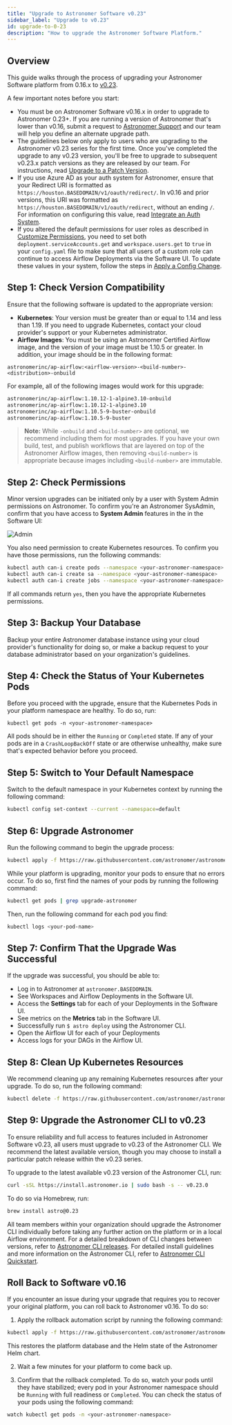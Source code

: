 ```yaml
---
title: "Upgrade to Astronomer Software v0.23"
sidebar_label: "Upgrade to v0.23"
id: upgrade-to-0-23
description: "How to upgrade the Astronomer Software Platform."
---
```


## Overview

This guide walks through the process of upgrading your Astronomer Software platform from 0.16.x to [v0.23](release-notes.md).

A few important notes before you start:

- You must be on Astronomer Software v0.16.x in order to upgrade to Astronomer 0.23+. If you are running a version of Astronomer that's lower than v0.16, submit a request to [Astronomer Support](https://support.astronomer.io) and our team will help you define an alternate upgrade path.
- The guidelines below only apply to users who are upgrading to the Astronomer v0.23 series for the first time. Once you've completed the upgrade to any v0.23 version, you'll be free to upgrade to subsequent v0.23.x patch versions as they are released by our team. For instructions, read [Upgrade to a Patch Version](upgrade-astronomer-patch.md).
- If you use Azure AD as your auth system for Astronomer, ensure that your Redirect URI is formatted as `https://houston.BASEDOMAIN/v1/oauth/redirect/`. In v0.16 and prior versions, this URI was formatted as `https://houston.BASEDOMAIN/v1/oauth/redirect`, without an ending `/`. For information on configuring this value, read [Integrate an Auth System](integrate-auth-system.md#azure-ad).
- If you altered the default permissions for user roles as described in [Customize Permissions](manage-platform-users.md#customize-permissions), you need to set both `deployment.serviceAccounts.get` and `workspace.users.get` to `true` in your `config.yaml` file to make sure that all users of a custom role can continue to access Airflow Deployments via the Software UI. To update these values in your system, follow the steps in [Apply a Config Change](apply-platform-config.md).

## Step 1: Check Version Compatibility

Ensure that the following software is updated to the appropriate version:

- **Kubernetes**: Your version must be greater than or equal to 1.14 and less than 1.19. If you need to upgrade Kubernetes, contact your cloud provider's support or your Kubernetes administrator.
- **Airflow Images**: You must be using an Astronomer Certified Airflow image, and the version of your image must be 1.10.5 or greater. In addition, your image should be in the following format:
```
astronomerinc/ap-airflow:<airflow-version>-<build-number>-<distribution>-onbuild
```
For example, all of the following images would work for this upgrade:
```bash
astronomerinc/ap-airflow:1.10.12-1-alpine3.10-onbuild
astronomerinc/ap-airflow:1.10.12-1-alpine3.10
astronomerinc/ap-airflow:1.10.5-9-buster-onbuild
astronomerinc/ap-airflow:1.10.5-9-buster
```
> **Note:** While `-onbuild` and `<build-number>` are optional, we recommend including them for most upgrades. If you have your own build, test, and publish workflows that are layered on top of the Astronomer Airflow images, then removing `<build-number>` is appropriate because images including `<build-number>` are immutable.

## Step 2: Check Permissions

Minor version upgrades can be initiated only by a user with System Admin permissions on Astronomer. To confirm you're an Astronomer SysAdmin, confirm that you have access to **System Admin** features in the in the Software UI:

![Admin](/img/software/admin_panel.png)

You also need permission to create Kubernetes resources. To confirm you have those permissions, run the following commands:

```bash
kubectl auth can-i create pods --namespace <your-astronomer-namespace>
kubectl auth can-i create sa --namespace <your-astronomer-namespace>
kubectl auth can-i create jobs --namespace <your-astronomer-namespace>
```

If all commands return `yes`, then you have the appropriate Kubernetes permissions.

## Step 3: Backup Your Database

Backup your entire Astronomer database instance using your cloud provider's functionality for doing so, or make a backup request to your database administrator based on your organization's guidelines.

## Step 4: Check the Status of Your Kubernetes Pods

Before you proceed with the upgrade, ensure that the Kubernetes Pods in your platform namespace are healthy. To do so, run:
```
kubectl get pods -n <your-astronomer-namespace>
```
All pods should be in either the `Running` or `Completed` state. If any of your pods are in a `CrashLoopBackOff` state or are otherwise unhealthy, make sure that's expected behavior before you proceed.

## Step 5: Switch to Your Default Namespace

Switch to the default namespace in your Kubernetes context by running the following command:

```bash
kubectl config set-context --current --namespace=default
```

## Step 6: Upgrade Astronomer

Run the following command to begin the upgrade process:

```bash
kubectl apply -f https://raw.githubusercontent.com/astronomer/astronomer/v0.23.18/bin/migration-scripts/lts-to-lts/0.16-to-0.23/manifests/upgrade-0.16-to-0.23.yaml
```

While your platform is upgrading, monitor your pods to ensure that no errors occur. To do so, first find the names of your pods by running the following command:

```bash
kubectl get pods | grep upgrade-astronomer
```

Then, run the following command for each pod you find:

```bash
kubectl logs <your-pod-name>
```

## Step 7: Confirm That the Upgrade Was Successful

If the upgrade was successful, you should be able to:

* Log in to Astronomer at `astronomer.BASEDOMAIN`.
* See Workspaces and Airflow Deployments in the Software UI.
* Access the **Settings** tab for each of your Deployments in the Software UI.
* See metrics on the **Metrics** tab in the Software UI.
* Successfully run `$ astro deploy` using the Astronomer CLI.
* Open the Airflow UI for each of your Deployments
* Access logs for your DAGs in the Airflow UI.

## Step 8: Clean Up Kubernetes Resources

We recommend cleaning up any remaining Kubernetes resources after your upgrade. To do so, run the following command:

```bash
kubectl delete -f https://raw.githubusercontent.com/astronomer/astronomer/v0.23.18/bin/migration-scripts/lts-to-lts/0.16-to-0.23/manifests/upgrade-0.16-to-0.23.yaml
```

## Step 9: Upgrade the Astronomer CLI to v0.23

To ensure reliability and full access to features included in Astronomer Software v0.23, all users must upgrade to v0.23 of the Astronomer CLI. We recommend the latest available version, though you may choose to install a particular patch release within the v0.23 series.

To upgrade to the latest available v0.23 version of the Astronomer CLI, run:

```bash
curl -sSL https://install.astronomer.io | sudo bash -s -- v0.23.0
```

To do so via Homebrew, run:

```bash
brew install astro@0.23
```

All team members within your organization should upgrade the Astronomer CLI individually before taking any further action on the platform or in a local Airflow environment. For a detailed breakdown of CLI changes between versions, refer to [Astronomer CLI releases](https://github.com/astronomer/astro-cli/releases). For detailed install guidelines and more information on the Astronomer CLI, refer to [Astronomer CLI Quickstart](cli-quickstart.md).

## Roll Back to Software v0.16

If you encounter an issue during your upgrade that requires you to recover your original platform, you can roll back to Astronomer v0.16. To do so:

1. Apply the rollback automation script by running the following command:
```bash
kubectl apply -f https://raw.githubusercontent.com/astronomer/astronomer/v0.23.18/bin/migration-scripts/lts-to-lts/0.16-to-0.23/manifests/rollback-0.16-to-0.23.yaml
```
This restores the platform database and the Helm state of the Astronomer Helm chart.

2. Wait a few minutes for your platform to come back up.

3. Confirm that the rollback completed. To do so, watch your pods until they have stabilized; every pod in your Astronomer namespace should be `Running` with full readiness or `Completed`. You can check the status of your pods using the following command:
```bash
watch kubectl get pods -n <your-astronomer-namespace>
```
